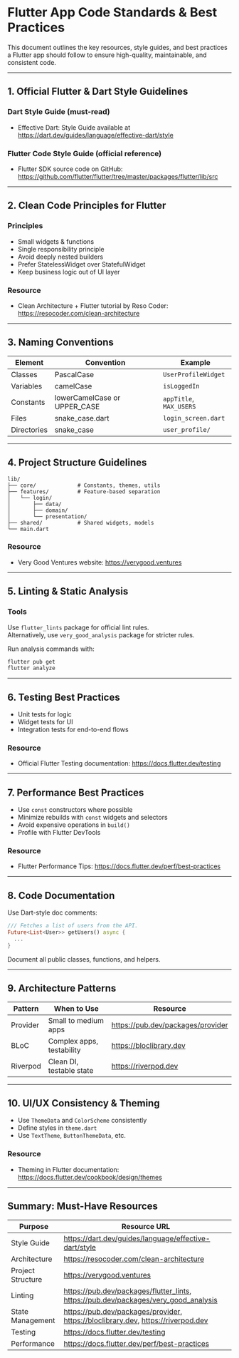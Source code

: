 
# Flutter App Code Standards & Best Practices

This document outlines the key resources, style guides, and best practices a Flutter app should follow to ensure high-quality, maintainable, and consistent code.

---

## 1. Official Flutter & Dart Style Guidelines

### Dart Style Guide (must-read)
- Effective Dart: Style Guide available at https://dart.dev/guides/language/effective-dart/style

### Flutter Code Style Guide (official reference)
- Flutter SDK source code on GitHub: https://github.com/flutter/flutter/tree/master/packages/flutter/lib/src

---

## 2. Clean Code Principles for Flutter

### Principles
- Small widgets & functions
- Single responsibility principle
- Avoid deeply nested builders
- Prefer StatelessWidget over StatefulWidget
- Keep business logic out of UI layer

### Resource
- Clean Architecture + Flutter tutorial by Reso Coder: https://resocoder.com/clean-architecture

---

## 3. Naming Conventions

| Element      | Convention        | Example                  |
|--------------|-------------------|--------------------------|
| Classes      | PascalCase        | `UserProfileWidget`      |
| Variables    | camelCase         | `isLoggedIn`             |
| Constants    | lowerCamelCase or UPPER_CASE | `appTitle`, `MAX_USERS` |
| Files        | snake_case.dart   | `login_screen.dart`      |
| Directories  | snake_case        | `user_profile/`          |

---

## 4. Project Structure Guidelines

```text
lib/
├── core/             # Constants, themes, utils
├── features/         # Feature-based separation
│   └── login/
│       ├── data/
│       ├── domain/
│       └── presentation/
├── shared/           # Shared widgets, models
└── main.dart
```

### Resource
- Very Good Ventures website: https://verygood.ventures

---

## 5. Linting & Static Analysis

### Tools

Use `flutter_lints` package for official lint rules.  
Alternatively, use `very_good_analysis` package for stricter rules.

Run analysis commands with:

```bash
flutter pub get
flutter analyze
```

---

## 6. Testing Best Practices

- Unit tests for logic
- Widget tests for UI
- Integration tests for end-to-end flows

### Resource
- Official Flutter Testing documentation: https://docs.flutter.dev/testing

---

## 7. Performance Best Practices

- Use `const` constructors where possible
- Minimize rebuilds with `const` widgets and selectors
- Avoid expensive operations in `build()`
- Profile with Flutter DevTools

### Resource
- Flutter Performance Tips: https://docs.flutter.dev/perf/best-practices

---

## 8. Code Documentation

Use Dart-style doc comments:

```dart
/// Fetches a list of users from the API.
Future<List<User>> getUsers() async {
  ...
}
```

Document all public classes, functions, and helpers.

---

## 9. Architecture Patterns

| Pattern     | When to Use               | Resource                             |
|-------------|---------------------------|--------------------------------------|
| Provider    | Small to medium apps      | https://pub.dev/packages/provider     |
| BLoC        | Complex apps, testability | https://bloclibrary.dev               |
| Riverpod    | Clean DI, testable state  | https://riverpod.dev                  |

---

## 10. UI/UX Consistency & Theming

- Use `ThemeData` and `ColorScheme` consistently
- Define styles in `theme.dart`
- Use `TextTheme`, `ButtonThemeData`, etc.

### Resource
- Theming in Flutter documentation: https://docs.flutter.dev/cookbook/design/themes

---

## Summary: Must-Have Resources

| Purpose             | Resource URL                                           |
|---------------------|--------------------------------------------------------|
| Style Guide         | https://dart.dev/guides/language/effective-dart/style  |
| Architecture        | https://resocoder.com/clean-architecture                |
| Project Structure   | https://verygood.ventures                               |
| Linting             | https://pub.dev/packages/flutter_lints, https://pub.dev/packages/very_good_analysis |
| State Management    | https://pub.dev/packages/provider, https://bloclibrary.dev, https://riverpod.dev |
| Testing             | https://docs.flutter.dev/testing                        |
| Performance         | https://docs.flutter.dev/perf/best-practices            |
